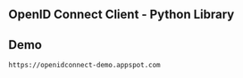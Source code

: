 OpenID Connect Client - Python Library
-----------

Demo
-----

    https://openidconnect-demo.appspot.com